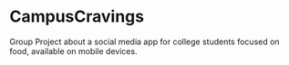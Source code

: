 # CampusCravings

Group Project about a social media app for college students focused on food, available on mobile devices.
